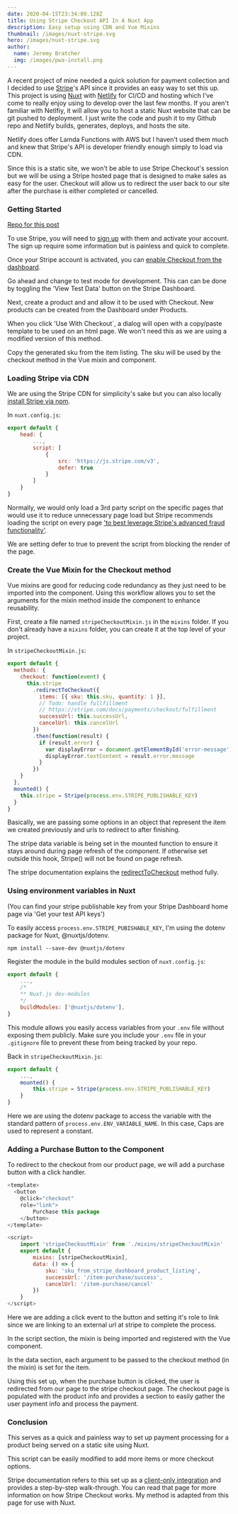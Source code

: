 ```yaml
---
date: 2020-04-15T23:34:09.128Z
title: Using Stripe Checkout API In A Nuxt App
description: Easy setup using CDN and Vue Mixins
thumbnail: /images/nuxt-stripe.svg
hero: /images/nuxt-stripe.svg
author:
  name: Jeremy Bratcher
  img: /images/pwa-install.png
---
```


A recent project of mine needed a quick solution for payment collection and I decided to use [Stripe](https://stripe.com/)'s API since it provides an easy way to set this up. This project is using [Nuxt](https://nuxtjs.org) with [Netlify](https://www.netlify.com/) for CI/CD and hosting which I've come to really enjoy using to develop over the last few months. If you aren't familiar with Netlfiy, it will allow you to host a static Nuxt website that can be git pushed to deployment. I just write the code and push it to my Github repo and Netlify builds, generates, deploys, and hosts the site.

Netlify does offer Lamda Functions with AWS but I haven't used them much and knew that Stripe's API is developer friendly enough simply to load via CDN.

Since this is a static site, we won't be able to use Stripe Checkout's session but we will be using a Stripe hosted page that is designed to make sales as easy for the user. Checkout will allow us to redirect the user back to our site after the purchase is either completed or cancelled.

### Getting Started

[Repo for this post](https://github.com/jbratcher/stripe-client-only-checkout)

To use Stripe, you will need to [sign up](https://dashboard.stripe.com/register) with them and activate your account. The sign up require some information but is painless and quick to complete.

Once your Stripe account is activated, you can [enable Checkout from the dashboard](https://stripe.com/docs/payments/checkout/client#enable-checkout).

Go ahead and change to test mode for development. This can can be done by toggling the 'View Test Data' button on the Stripe Dashboard.

Next, create a product and and allow it to be used with Checkout. New products can be created from the Dashboard under Products.

When you click 'Use With Checkout`, a dialog will open with a copy/paste template to be used on an html page. We won't need this as we are using a modified version of this method.

Copy the generated sku from the item listing. The sku will be used by the checkout method in the Vue mixin and component.

### Loading Stripe via CDN

We are using the Stripe CDN for simplicity's sake but you can also locally [install Stripe via npm](https://www.npmjs.com/package/stripe).

In `nuxt.config.js`:

```javascript
export default {
    head: {
        ...,
        script: [
            {
                src: 'https://js.stripe.com/v3',
                defer: true
            }
        ]
    }
}
```

Normally, we would only load a 3rd party script on the specific pages that would use it to reduce unnecessary page load but Stripe recommends loading the script on every page ['to best leverage Stripe's advanced fraud functionality'](https://stripe.com/docs/js/including).

We are setting defer to true to prevent the script from blocking the render of the page.

### Create the Vue Mixin for the Checkout method

Vue mixins are good for reducing code redundancy as they just need to be imported into the component. Using this workflow allows you to set the arguments for the mixin method inside the component to enhance reusability.

First, create a file named `stripeCheckoutMixin.js` in the `mixins` folder. If you don't already have a `mixins` folder, you can create it at the top level of your project.

In `stripeCheckoutMixin.js`:

```javascript
export default {
  methods: {
    checkout: function(event) {
      this.stripe
        .redirectToCheckout({
          items: [{ sku: this.sku, quantity: 1 }],
          // Todo: handle fullfillment
          // https://stripe.com/docs/payments/checkout/fulfillment
          successUrl: this.successUrl,
          cancelUrl: this.cancelUrl
        })
        .then(function(result) {
          if (result.error) {
            var displayError = document.getElementById('error-message')
            displayError.textContent = result.error.message
          }
        })
    }
  },
  mounted() {
    this.stripe = Stripe(process.env.STRIPE_PUBLISHABLE_KEY)
  }
}
```

Basically, we are passing some options in an object that represent the item we created previously and urls to redirect to after finishing.

The stripe data variable is being set in the mounted function to ensure it stays around during page refresh of the component. If otherwise set outside this hook, Stripe() will not be found on page refresh.

The stripe documentation explains the [redirectToCheckout](https://stripe.com/docs/js/checkout/redirect_to_checkout) method fully.

### Using environment variables in Nuxt

(You can find your stripe publishable key from your Stripe Dashboard home page via 'Get your test API keys')

To easily access `process.env.STRIPE_PUBISHABLE_KEY`, I'm using the dotenv package for Nuxt, @nuxtjs/dotenv.

`npm install --save-dev @nuxtjs/dotenv`

Register the module in the build modules section of `nuxt.config.js`:

```javascript
export default {
    ...,
    /*
    ** Nuxt.js dev-modules
    */
    buildModules: ['@nuxtjs/dotenv'],
}
```

This module allows you easily access variables from your `.env` file without exposing them publicly. Make sure you include your `.env` file in your `.gitignore` file to prevent these from being tracked by your repo.

Back in `stripeCheckoutMixin.js`:

```javascript
export default {
    ...,
    mounted() {
        this.stripe = Stripe(process.env.STRIPE_PUBLISHABLE_KEY)
    }
}
```

Here we are using the dotenv package to access the variable with the standard pattern of `process.env.ENV_VARIABLE_NAME`. In this case, Caps are used to represent a constant.

### Adding a Purchase Button to the Component

To redirect to the checkout from our product page, we will add a purchase button with a click handler.

```javascript
<template>
  <button
    @click="checkout"
    role="link">
        Purchase this package
    </button>
</template>
```

```javascript
<script>
    import 'stripeCheckoutMixin' from './mixins/stripeCheckoutMixin'
    export default {
        mixins: [stripeCheckoutMixin],
        data: () => {
            sku: 'sku_from_stripe_dashboard_product_listing',
            successUrl: '/item-purchase/success',
            cancelUrl: '/item-purchase/cancel'
        })
    }
</script>
```

Here we are adding a click event to the button and setting it's role to link since we are linking to an external url at stripe to complete the process.

In the script section, the mixin is being imported and registered with the Vue component.

In the data section, each argument to be passed to the checkout method (in the mixin) is set for the item.

Using this set up, when the purchase button is clicked, the user is redirected from our page to the stripe checkout page. The checkout page is populated with the product info and provides a section to easily gather the user payment info and process the payment.

### Conclusion

This serves as a quick and painless way to set up payment processing for a product being served on a static site using Nuxt.

This script can be easily modified to add more items or more checkout options.

Stripe documentation refers to this set up as a [client-only integration](https://stripe.com/docs/payments/checkout/client) and provides a step-by-step walk-through. You can read that page for more information on how Stripe Checkout works. My method is adapted from this page for use with Nuxt.
